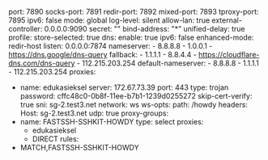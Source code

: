 port: 7890
socks-port: 7891
redir-port: 7892
mixed-port: 7893
tproxy-port: 7895
ipv6: false
mode: global
log-level: silent
allow-lan: true
external-controller: 0.0.0.0:9090
secret: ""
bind-address: "*"
unified-delay: true
profile:
  store-selected: true
dns:
  enable: true
  ipv6: false
  enhanced-mode: redir-host
  listen: 0.0.0.0:7874
  nameserver:
    - 8.8.8.8
    - 1.0.0.1
    - https://dns.google/dns-query
  fallback:
    - 1.1.1.1
    - 8.8.4.4
    - https://cloudflare-dns.com/dns-query
    - 112.215.203.254
  default-nameserver:
    - 8.8.8.8
    - 1.1.1.1
    - 112.215.203.254
proxies:
  - name: edukasieksel
    server: 172.67.73.39
    port: 443
    type: trojan
    password: cffc48c0-0b8f-11ee-b7b1-1239d0255272
    skip-cert-verify: true
    sni: sg-2.test3.net
    network: ws
    ws-opts:
      path: /howdy
      headers:
        Host: sg-2.test3.net
    udp: true
proxy-groups:
  - name: FASTSSH-SSHKIT-HOWDY
    type: select
    proxies:
      - edukasieksel
      - DIRECT
rules:
  - MATCH,FASTSSH-SSHKIT-HOWDY
